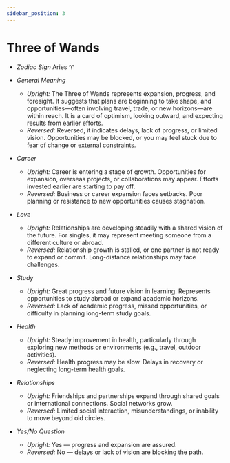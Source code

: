 ```yaml
---
sidebar_position: 3
---
```


# Three of Wands

- *Zodiac Sign* Aries ♈️
- *General Meaning*
  - *Upright:* The Three of Wands represents expansion, progress, and foresight. It suggests that plans are beginning to take shape, and opportunities—often involving travel, trade, or new horizons—are within reach. It is a card of optimism, looking outward, and expecting results from earlier efforts.
  - *Reversed:* Reversed, it indicates delays, lack of progress, or limited vision. Opportunities may be blocked, or you may feel stuck due to fear of change or external constraints.

- *Career*
  - *Upright:* Career is entering a stage of growth. Opportunities for expansion, overseas projects, or collaborations may appear. Efforts invested earlier are starting to pay off.
  - *Reversed:* Business or career expansion faces setbacks. Poor planning or resistance to new opportunities causes stagnation.

- *Love*
  - *Upright:* Relationships are developing steadily with a shared vision of the future. For singles, it may represent meeting someone from a different culture or abroad.
  - *Reversed:* Relationship growth is stalled, or one partner is not ready to expand or commit. Long-distance relationships may face challenges.

- *Study*
  - *Upright:* Great progress and future vision in learning. Represents opportunities to study abroad or expand academic horizons.
  - *Reversed:* Lack of academic progress, missed opportunities, or difficulty in planning long-term study goals.

- *Health*
  - *Upright:* Steady improvement in health, particularly through exploring new methods or environments (e.g., travel, outdoor activities).
  - *Reversed:* Health progress may be slow. Delays in recovery or neglecting long-term health goals.

- *Relationships*
  - *Upright:* Friendships and partnerships expand through shared goals or international connections. Social networks grow.
  - *Reversed:* Limited social interaction, misunderstandings, or inability to move beyond old circles.

- *Yes/No Question*
  - *Upright:* Yes — progress and expansion are assured.
  - *Reversed:* No — delays or lack of vision are blocking the path.
